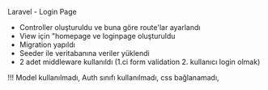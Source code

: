 Laravel - Login Page

- Controller oluşturuldu ve buna göre route'lar ayarlandı
- View için "homepage ve loginpage oluşturuldu
- Migration yapıldı
- Seeder ile veritabanına veriler yüklendi
- 2 adet middleware kullanıldı (1.ci form validation 2. kullanıcı login olmak)

!!! Model kullanılmadı, Auth sınıfı kullanılmadı, css bağlanamadı,
